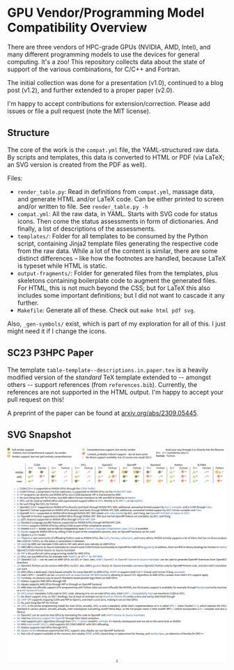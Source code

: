 # GPU Vendor/Programming Model Compatibility Overview

There are three vendors of HPC-grade GPUs (NVIDIA, AMD, Intel), and many different programming models to use the devices for general computing. It's a zoo! This repository collects data about the state of support of the various combinations, for C/C++ and Fortran.

The initial collection was done for a presentation (v1.0), continued to a blog post (v1.2), and further extended to a proper paper (v2.0).

I'm happy to accept contributions for extension/correction. Please add issues or file a pull request (note the MIT license).

## Structure

The core of the work is the `compat.yml` file, the YAML-structured raw data. By scripts and templates, this data is converted to HTML or PDF (via LaTeX; an SVG version is created from the PDF as well). 

Files:

* `render_table.py`: Read in definitions from `compat.yml`, massage data, and generate HTML and/or LaTeX code. Can be either printed to screen and/or written to file. See `render_table.py -h`
* `compat.yml`: All the raw data, in YAML. Starts with SVG code for status icons. Then come the status assessments in form of dictionaries. And finally, a list of descriptions of the assessments.
* `templates/`: Folder for all templates to be consumed by the Python script, containing Jinja2 template files generating the respective code from the raw data. While a lot of the content is similar, there are some distinct differences – like how the footnotes are handled, because LaTeX is typeset while HTML is static.
* `output-fragments/`: Folder for generated files from the templates, plus skeletons containing boilerplate code to augment the generated files. For HTML, this is not much beyond the CSS; but for LaTeX this also includes some important definitions; but I did not want to cascade it any further.
* `Makefile`: Generate all of these. Check out `make html pdf svg`.

Also, `_gen-symbols/` exist, which is part of my exploration for all of this. I just might need it if I change the icons.

## SC23 P3HPC Paper

The template `table-template--descriptions.in.paper.tex` is a heavily modified version of the _standard_ TeX template extended to -- amongst others -- support references (from `references.bib`). Currently, the references are not supported in the HTML output. I'm happy to accept your pull request on this!

A preprint of the paper can be found at [arxiv.org/abs/2309.05445](https://arxiv.org/abs/2309.05445).

## SVG Snapshot

<img src="gpu-vendor-model-matrix.svg" />